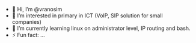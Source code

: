 - 👋 Hi, I’m @vranosim
- 👀 I’m interested in primary in ICT (VoIP, SIP solution for small companies)
- 🌱 I’m currently learning linux on administrator level, IP routing and bash.
- ⚡ Fun fact: ...

<!---
vranosim/vranosim is a ✨ special ✨ repository because its `README.md` (this file) appears on your GitHub profile.
You can click the Preview link to take a look at your changes.
--->

